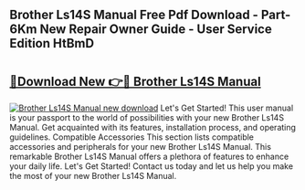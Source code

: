## Brother Ls14S Manual Free Pdf Download - Part-6Km New Repair Owner Guide - User Service Edition HtBmD

# <h2><a href="http://bc99418.oget.top/?id=Brother+Ls14S+Manual">🔗Download New 👉🔴 Brother Ls14S Manual</a></h2>

[![Brother Ls14S Manual new download](https://i.imgur.com/5g1atiW.png)](http://bc99418.oget.top/?id=Brother+Ls14S+Manual)
Let's Get Started! This user manual is your passport to the world of possibilities with your new Brother Ls14S Manual. Get acquainted with its features, installation process, and operating guidelines. Compatible Accessories This section lists compatible accessories and peripherals for your new Brother Ls14S Manual. This remarkable Brother Ls14S Manual offers a plethora of features to enhance your daily life. Let's Get Started! Contact us today and let us help you make the most of your new Brother Ls14S Manual.
